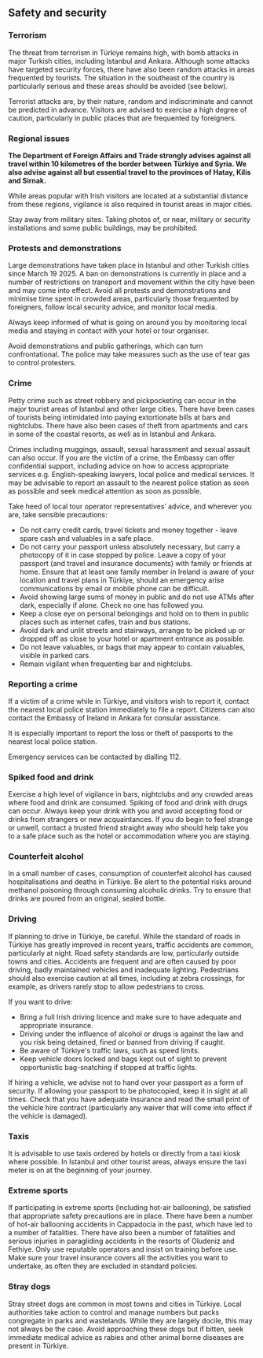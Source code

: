 ## Safety and security

### **Terrorism**

The threat from terrorism in Türkiye remains high, with bomb attacks in major Turkish cities, including Istanbul and Ankara. Although some attacks have targeted security forces, there have also been random attacks in areas frequented by tourists. The situation in the southeast of the country is particularly serious and these areas should be avoided (see below).

Terrorist attacks are, by their nature, random and indiscriminate and cannot be predicted in advance. Visitors are advised to exercise a high degree of caution, particularly in public places that are frequented by foreigners.

### **Regional issues**

**The Department of Foreign Affairs and Trade strongly advises against all travel within 10 kilometres of the border between Türkiye and Syria. We also advise against all but essential travel to the provinces of Hatay, Kilis and Sirnak.**

While areas popular with Irish visitors are located at a substantial distance from these regions, vigilance is also required in tourist areas in major cities.

Stay away from military sites. Taking photos of, or near, military or security installations and some public buildings, may be prohibited.

### **Protests and demonstrations**

Large demonstrations have taken place in Istanbul and other Turkish cities since March 19 2025. A ban on demonstrations is currently in place and a number of restrictions on transport and movement within the city have been and may come into effect. Avoid all protests and demonstrations and minimise time spent in crowded areas, particularly those frequented by foreigners, follow local security advice, and monitor local media.

Always keep informed of what is going on around you by monitoring local media and staying in contact with your hotel or tour organiser.

Avoid demonstrations and public gatherings, which can turn confrontational. The police may take measures such as the use of tear gas to control protesters.

### **Crime**

Petty crime such as street robbery and pickpocketing can occur in the major tourist areas of Istanbul and other large cities. There have been cases of tourists being intimidated into paying extortionate bills at bars and nightclubs. There have also been cases of theft from apartments and cars in some of the coastal resorts, as well as in Istanbul and Ankara.

Crimes including muggings, assault, sexual harassment and sexual assault can also occur. If you are the victim of a crime, the Embassy can offer confidential support, including advice on how to access appropriate services e.g. English-speaking lawyers, local police and medical services. It may be advisable to report an assault to the nearest police station as soon as possible and seek medical attention as soon as possible.

Take heed of local tour operator representatives’ advice, and wherever you are, take sensible precautions:

* Do not carry credit cards, travel tickets and money together - leave spare cash and valuables in a safe place.
* Do not carry your passport unless absolutely necessary, but carry a photocopy of it in case stopped by police. Leave a copy of your passport (and travel and insurance documents) with family or friends at home. Ensure that at least one family member in Ireland is aware of your location and travel plans in Türkiye, should an emergency arise communications by email or mobile phone can be difficult.
* Avoid showing large sums of money in public and do not use ATMs after dark, especially if alone. Check no one has followed you.
* Keep a close eye on personal belongings and hold on to them in public places such as internet cafes, train and bus stations.
* Avoid dark and unlit streets and stairways, arrange to be picked up or dropped off as close to your hotel or apartment entrance as possible.
* Do not leave valuables, or bags that may appear to contain valuables, visible in parked cars.
* Remain vigilant when frequenting bar and nightclubs.

### **Reporting a crime**

If a victim of a crime while in Türkiye, and visitors wish to report it, contact the nearest local police station immediately to file a report. Citizens can also contact the Embassy of Ireland in Ankara for consular assistance.

It is especially important to report the loss or theft of passports to the nearest local police station.

Emergency services can be contacted by dialling 112.

### **Spiked food and drink**

Exercise a high level of vigilance in bars, nightclubs and any crowded areas where food and drink are consumed. Spiking of food and drink with drugs can occur. Always keep your drink with you and avoid accepting food or drinks from strangers or new acquaintances. If you do begin to feel strange or unwell, contact a trusted friend straight away who should help take you to a safe place such as the hotel or accommodation where you are staying.

### **Counterfeit alcohol**

In a small number of cases, consumption of counterfeit alcohol has caused hospitalisations and deaths in Türkiye. Be alert to the potential risks around methanol poisoning through consuming alcoholic drinks. Try to ensure that drinks are poured from an original, sealed bottle.

### **Driving**

If planning to drive in Türkiye, be careful. While the standard of roads in Türkiye has greatly improved in recent years, traffic accidents are common, particularly at night. Road safety standards are low, particularly outside towns and cities. Accidents are frequent and are often caused by poor driving, badly maintained vehicles and inadequate lighting. Pedestrians should also exercise caution at all times, including at zebra crossings, for example, as drivers rarely stop to allow pedestrians to cross.

If you want to drive:

* Bring a full Irish driving licence and make sure to have adequate and appropriate insurance.
* Driving under the influence of alcohol or drugs is against the law and you risk being detained, fined or banned from driving if caught.
* Be aware of Türkiye's traffic laws, such as speed limits.
* Keep vehicle doors locked and bags kept out of sight to prevent opportunistic bag-snatching if stopped at traffic lights.

If hiring a vehicle, we advise not to hand over your passport as a form of security. If allowing your passport to be photocopied, keep it in sight at all times. Check that you have adequate insurance and read the small print of the vehicle hire contract (particularly any waiver that will come into effect if the vehicle is damaged).

### **Taxis**

It is advisable to use taxis ordered by hotels or directly from a taxi kiosk where possible. In Istanbul and other tourist areas, always ensure the taxi meter is on at the beginning of your journey.

### **Extreme sports**

If participating in extreme sports (including hot-air ballooning), be satisfied that appropriate safety precautions are in place. There have been a number of hot-air ballooning accidents in Cappadocia in the past, which have led to a number of fatalities. There have also been a number of fatalities and serious injuries in paragliding accidents in the resorts of Oludeniz and Fethiye. Only use reputable operators and insist on training before use. Make sure your travel insurance covers all the activities you want to undertake, as often they are excluded in standard policies.

### **Stray dogs**

Stray street dogs are common in most towns and cities in Türkiye. Local authorities take action to control and manage numbers but packs congregate in parks and wastelands. While they are largely docile, this may not always be the case. Avoid approaching these dogs but if bitten, seek immediate medical advice as rabies and other animal borne diseases are present in Türkiye.